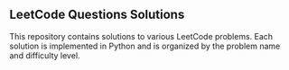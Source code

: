 ## LeetCode Questions Solutions

This repository contains solutions to various LeetCode problems. Each solution is implemented in Python and is organized by the problem name and difficulty level.